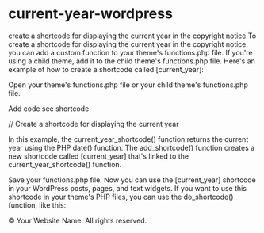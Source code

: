 # current-year-wordpress
create a shortcode for displaying the current year in the copyright notice
To create a shortcode for displaying the current year in the copyright notice, you can add a custom function to your theme's functions.php file. If you're using a child theme, add it to the child theme's functions.php file. Here's an example of how to create a shortcode called [current_year]:

Open your theme's functions.php file or your child theme's functions.php file.

Add code see shortcode

// Create a shortcode for displaying the current year

In this example, the current_year_shortcode() function returns the current year using the PHP date() function. The add_shortcode() function creates a new shortcode called [current_year] that's linked to the current_year_shortcode() function.

Save your functions.php file.
Now you can use the [current_year] shortcode in your WordPress posts, pages, and text widgets. If you want to use this shortcode in your theme's PHP files, you can use the do_shortcode() function, like this:

<footer>
    <p>&copy; <?php echo do_shortcode('[current_year]'); ?> Your Website Name. All rights reserved.</p>
</footer>

